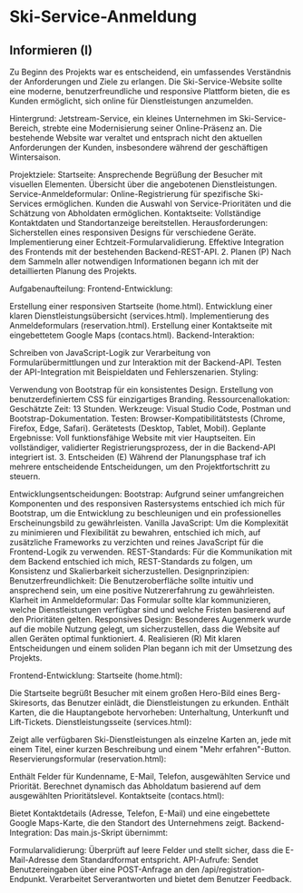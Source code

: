 # Ski-Service-Anmeldung

## Informieren (I)
Zu Beginn des Projekts war es entscheidend, ein umfassendes Verständnis der Anforderungen und Ziele zu erlangen. Die Ski-Service-Website sollte eine moderne, benutzerfreundliche und responsive Plattform bieten, die es Kunden ermöglicht, sich online für Dienstleistungen anzumelden.

Hintergrund:
Jetstream-Service, ein kleines Unternehmen im Ski-Service-Bereich, strebte eine Modernisierung seiner Online-Präsenz an. Die bestehende Website war veraltet und entsprach nicht den aktuellen Anforderungen der Kunden, insbesondere während der geschäftigen Wintersaison.

Projektziele:
Startseite:
Ansprechende Begrüßung der Besucher mit visuellen Elementen.
Übersicht über die angebotenen Dienstleistungen.
Service-Anmeldeformular:
Online-Registrierung für spezifische Ski-Services ermöglichen.
Kunden die Auswahl von Service-Prioritäten und die Schätzung von Abholdaten ermöglichen.
Kontaktseite:
Vollständige Kontaktdaten und Standortanzeige bereitstellen.
Herausforderungen:
Sicherstellen eines responsiven Designs für verschiedene Geräte.
Implementierung einer Echtzeit-Formularvalidierung.
Effektive Integration des Frontends mit der bestehenden Backend-REST-API.
2. Planen (P)
Nach dem Sammeln aller notwendigen Informationen begann ich mit der detaillierten Planung des Projekts.

Aufgabenaufteilung:
Frontend-Entwicklung:

Erstellung einer responsiven Startseite (home.html).
Entwicklung einer klaren Dienstleistungsübersicht (services.html).
Implementierung des Anmeldeformulars (reservation.html).
Erstellung einer Kontaktseite mit eingebettetem Google Maps (contacs.html).
Backend-Interaktion:

Schreiben von JavaScript-Logik zur Verarbeitung von Formularübermittlungen und zur Interaktion mit der Backend-API.
Testen der API-Integration mit Beispieldaten und Fehlerszenarien.
Styling:

Verwendung von Bootstrap für ein konsistentes Design.
Erstellung von benutzerdefiniertem CSS für einzigartiges Branding.
Ressourcenallokation:
Geschätzte Zeit: 13 Stunden.
Werkzeuge: Visual Studio Code, Postman und Bootstrap-Dokumentation.
Testen:
Browser-Kompatibilitätstests (Chrome, Firefox, Edge, Safari).
Gerätetests (Desktop, Tablet, Mobil).
Geplante Ergebnisse:
Voll funktionsfähige Website mit vier Hauptseiten.
Ein vollständiger, validierter Registrierungsprozess, der in die Backend-API integriert ist.
3. Entscheiden (E)
Während der Planungsphase traf ich mehrere entscheidende Entscheidungen, um den Projektfortschritt zu steuern.

Entwicklungsentscheidungen:
Bootstrap: Aufgrund seiner umfangreichen Komponenten und des responsiven Rastersystems entschied ich mich für Bootstrap, um die Entwicklung zu beschleunigen und ein professionelles Erscheinungsbild zu gewährleisten.
Vanilla JavaScript: Um die Komplexität zu minimieren und Flexibilität zu bewahren, entschied ich mich, auf zusätzliche Frameworks zu verzichten und reines JavaScript für die Frontend-Logik zu verwenden.
REST-Standards: Für die Kommunikation mit dem Backend entschied ich mich, REST-Standards zu folgen, um Konsistenz und Skalierbarkeit sicherzustellen.
Designprinzipien:
Benutzerfreundlichkeit: Die Benutzeroberfläche sollte intuitiv und ansprechend sein, um eine positive Nutzererfahrung zu gewährleisten.
Klarheit im Anmeldeformular: Das Formular sollte klar kommunizieren, welche Dienstleistungen verfügbar sind und welche Fristen basierend auf den Prioritäten gelten.
Responsives Design: Besonderes Augenmerk wurde auf die mobile Nutzung gelegt, um sicherzustellen, dass die Website auf allen Geräten optimal funktioniert.
4. Realisieren (R)
Mit klaren Entscheidungen und einem soliden Plan begann ich mit der Umsetzung des Projekts.

Frontend-Entwicklung:
Startseite (home.html):

Die Startseite begrüßt Besucher mit einem großen Hero-Bild eines Berg-Skiresorts, das Benutzer einlädt, die Dienstleistungen zu erkunden.
Enthält Karten, die die Hauptangebote hervorheben: Unterhaltung, Unterkunft und Lift-Tickets.
Dienstleistungsseite (services.html):

Zeigt alle verfügbaren Ski-Dienstleistungen als einzelne Karten an, jede mit einem Titel, einer kurzen Beschreibung und einem "Mehr erfahren"-Button.
Reservierungsformular (reservation.html):

Enthält Felder für Kundenname, E-Mail, Telefon, ausgewählten Service und Priorität.
Berechnet dynamisch das Abholdatum basierend auf dem ausgewählten Prioritätslevel.
Kontaktseite (contacs.html):

Bietet Kontaktdetails (Adresse, Telefon, E-Mail) und eine eingebettete Google Maps-Karte, die den Standort des Unternehmens zeigt.
Backend-Integration:
Das main.js-Skript übernimmt:

Formularvalidierung:
Überprüft auf leere Felder und stellt sicher, dass die E-Mail-Adresse dem Standardformat entspricht.
API-Aufrufe:
Sendet Benutzereingaben über eine POST-Anfrage an den /api/registration-Endpunkt.
Verarbeitet Serverantworten und bietet dem Benutzer Feedback.
